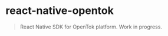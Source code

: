 react-native-opentok
====================

> React Native SDK for OpenTok platform. Work in progress.
